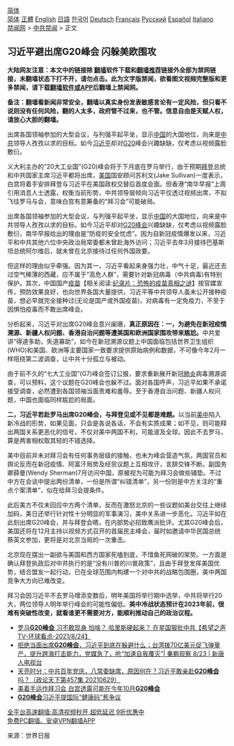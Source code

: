  <!-- 面包屑导航 --> <div class="breadcrumb"><!-- GTranslate: https://gtranslate.io/ -->  <div class="switcher notranslate">  <div class="selected">  <a href="#" onclick="return false;"> 简体</a>  </div>  <div class="option">  <a href="https://www.bannedbook.org" onclick="doGTranslate('zh-CN|zh-CN');jQuery('div.switcher div.selected a').html(jQuery(this).html());return false;" title="简体中文" class="nturl selected"> 简体</a>  <a href="https://www.bannedbook.org/zh-tw/" onclick="doGTranslate('zh-CN|zh-TW');jQuery('div.switcher div.selected a').html(jQuery(this).html());return false;" title="繁體中文" class="nturl"> 正體</a>  <a href="https://www.bannedbook.org/en/" onclick="doGTranslate('zh-CN|en');jQuery('div.switcher div.selected a').html(jQuery(this).html());return false;" title="English" class="nturl"> English</a>  <a href="https://www.bannedbook.org/ja/" onclick="doGTranslate('zh-CN|ja');jQuery('div.switcher div.selected a').html(jQuery(this).html());return false;" title="日本語" class="nturl"> 日語</a>  <a href="https://www.bannedbook.org/ko/" onclick="doGTranslate('zh-CN|ko');jQuery('div.switcher div.selected a').html(jQuery(this).html());return false;" title="한국어" class="nturl"> 한국어</a>  <a href="https://www.bannedbook.org/de/" onclick="doGTranslate('zh-CN|de');jQuery('div.switcher div.selected a').html(jQuery(this).html());return false;" title="Deutsch" class="nturl"> Deutsch</a>  <a href="https://www.bannedbook.org/fr/" onclick="doGTranslate('zh-CN|fr');jQuery('div.switcher div.selected a').html(jQuery(this).html());return false;" title="Français" class="nturl"> Français</a>  <a href="https://www.bannedbook.org/ru/" onclick="doGTranslate('zh-CN|ru');jQuery('div.switcher div.selected a').html(jQuery(this).html());return false;" title="Русский" class="nturl"> Русский</a>  <a href="https://www.bannedbook.org/es/" onclick="doGTranslate('zh-CN|es');jQuery('div.switcher div.selected a').html(jQuery(this).html());return false;" title="Español" class="nturl"> Español</a>  <a href="https://www.bannedbook.org/it/" onclick="doGTranslate('zh-CN|it');jQuery('div.switcher div.selected a').html(jQuery(this).html());return false;" title="Italiano" class="nturl"> Italiano</a>  </div>  </div>      <div class='breadcrumb-sub'><!-- Breadcrumb NavXT 6.3.0 --> <a href="https://www.bannedbook.org/" class="home">禁闻网</a> &gt; <a href="https://www.bannedbook.org/bnews/cbnews/" class="category">中共禁闻</a> &gt; 正文</div></div><h2>习近平避出席G20峰会 闪躲美欧围攻</h2> <p class="notice"><b>大陆网友注意：本文中的链接除 <a href="https://github.com/bannedbook/fanqiang" >翻墙</a>软件下载和<a href="https://github.com/killgcd/justmysocks/blob/master/README.md">翻墙推荐</a>链接外全部为禁网链接，未翻墙状态下打不开，请勿点击。此为文字版禁闻，欲看图文视频完整版和更多禁闻，请下载<a href="https://github.com/bannedbook/fanqiang">翻墙软件或APP</a>后翻墙上禁闻网。</p><p>备注：翻墙看新闻非常安全，翻墙以真实身份发表敏感言论有一定风险，但只看不说则没有任何风险，翻的人太多，政府管不过来，也不管。信息自由是天赋人权，请放心大胆的翻墙。</b></p>  <div class="entry"> <p id="summary">出席各国领袖参加的大型会议，与列强平起平坐，显示<span class='wp_keywordlink_affiliate'><a href="https://www.bannedbook.org/" title="中国" target="_blank">中国</a></span>的大国地位，向来是<a href="https://www.bannedbook.org/bnews/tag/%e4%b8%ad%e5%85%b1/" class="st_tag internal_tag" rel="tag" title="标签 中共 下的日志">中共</a>领导人孜孜以求的目标。如今<a href="https://www.bannedbook.org/bnews/tag/%e4%b9%a0%e8%bf%91%e5%b9%b3/" class="st_tag internal_tag" rel="tag" title="标签 习近平 下的日志">习近平</a>却对<a href="https://www.bannedbook.org/bnews/tag/g20/" class="st_tag internal_tag" rel="tag" title="标签 G20 下的日志">G20</a>峰会兴趣缺缺，仅考虑以视频露脸敷衍。</p> <p>义大利主办的“20大工业国”(G20)峰会将于下月底在罗马举行，由于预期<a href="https://www.bannedbook.org/bnews/tag/%e6%8b%9c%e7%99%bb/" class="st_tag internal_tag" rel="tag" title="标签 拜登 下的日志">拜登</a>总统和中共国家主席习近平都将出席，<a href="https://www.bannedbook.org/bnews/tag/%e7%be%8e%e5%9b%bd/" class="st_tag internal_tag" rel="tag" title="标签 美国 下的日志">美国</a>国安顾问苏利文(Jake Sullivan)一度表示，白宫将着手安排拜登与习近平在美国政权交替后首度会面。但香港“南华早报”上周引用消息人士透露，权衡当前形势，中共领导层倾向习近平仅透过视频出席，不拟飞往罗马与会，意味白宫有意筹备的“拜习会”可能破局。</p> <p>出席各国领袖参加的大型会议，与列强平起平坐，显示<a href="https://www.bannedbook.org/bnews/tag/%E4%B8%AD%E5%9B%BD/" class="st_tag internal_tag" rel="tag" title="标签 中国 下的日志">中国</a>的大国地位，向来是中共领导人孜孜以求的目标。如今习近平却对<a href="https://www.bannedbook.org/bnews/tag/g20%e5%b3%b0%e4%bc%9a/" class="st_tag internal_tag" rel="tag" title="标签 G20峰会 下的日志">G20峰会</a>兴趣缺缺，仅考虑以视频露脸敷衍，南华早报给出的理由是“防疫的安全忧虑”。因为自新冠疫情爆发以来，习近平和中共其他六位中央政治局常委都未曾赴海外访问；习近平去年3月接待巴基斯坦总统阿尔维后，就未曾在北京接待过任何外国政要。</p>  <p>但这样的理由似乎牵强。因为其一，习近平看起来身强力壮，中气十足，最近还去过空气稀薄的西藏，应不属于“高危人群”，需要针对新冠病毒（中共病毒)有特别保护。其次，中国国产<span class='wp_keywordlink'><a href="https://www.bannedbook.org/bnews/tculture/20160630/551027.html" title="疫苗" target="_blank">疫苗</a></span>【相关阅读:<a href='https://www.bannedbook.org/bnews/topimagenews/20180408/925060.html' target='_blank'>纪录片：恐怖的疫苗真相之谜</a>】按官媒宣传，预防效果良好，也向世界各国大量提供，习近平等中共领导人虽未公开接种疫苗，想必早就完全接种过(无论是国产或外国疫苗)，对病毒有一定免疫力，不至于因惧怕疫毒而不敢出席峰会。</p> <p>分析起来，习近平对出席G20峰会意兴阑珊，<strong>真正原因在：一，为避免在新冠疫情溯源、新疆人权问题、香港自治问题等遭美国和欧洲国家围攻带来尴尬。</strong>中共爱讲“得道多助，失道寡助”，如今在新冠溯源议题上中国面临包括世界卫生组织(WHO)和美国、欧洲等主要国家一致要求提供原始病例和数据，不可像今年2月一样阻挠第二波调查，让中共十分孤立与被动。</p> <p>由于前不久的“七大工业国”(G7)峰会签订公报，要求重新展开新冠<a href="https://www.bannedbook.org/bnews/tag/%e8%82%ba%e7%82%8e/" class="st_tag internal_tag" rel="tag" title="标签 肺炎 下的日志">肺炎</a>病毒溯源调查，可以预料，这个议题在G20峰会也躲不过。面对各国呼声，习近平如果不承诺接受调查，必然遭到各国领袖当面责难和羞辱。至于香港自治问题、新疆人权问题，中国也面临同样尴尬的局面。</p>  <p><strong>二，习近平若赴罗马出席G20峰会，与拜登见或不见都是难题。</strong>以当前<a href="https://www.bannedbook.org/bnews/tag/%e7%be%8e%e4%b8%ad/" class="st_tag internal_tag" rel="tag" title="标签 美中 下的日志">美中</a>陷入新冷战的形势，如果见面，只会是各说各话，不会有实质成果；如不见，则可能释出两国关系更恶化的信号，不仅对美中两国不利，可能波及全球。因此不去罗马，算是两害相权取其轻的不错选择。</p> <p>美中目前并未对拜习会有任何事务层级的接触，也未为峰会营造气氛，两国官员和舆论反而在新冠疫情、阿富汗局势及经贸议题上互相攻讦，言辞交锋不断。副国务卿薛曼(Wendy Sherman)7月访问中国，原被视为可能为拜习会做些铺垫。不过中方在会谈中提出两份清单，一份是所谓“纠错清单”，另一份则是中方关注的“重点个案清单”，似在给拜习会提条件。</p> <p>此后美方不仅未回应中方两个清单，反而在激怒北京的一些议题如美台交往上继续加码，美日还举行针对性十分明显的军事演习，美中关系进一步恶化。习近平如在此刻出席G20峰会，并与拜登会晤，在内部势必招致鹰派批评。尤其G20峰会后，美国还将在12月主持以视频方式召开的首届民主峰会，届时如邀请中华民国总统蔡英文参加，更将是对北京当局的一次重击。</p>  <p>北京现在摆出一副欲与美国和西方国家死嗑到底，不惜鱼死网破的架势。一方面是确认拜登执政后对中共执行的是“没有川普的川普政策”，且由于拜登发挥美国优势，结合盟友一起行动，已在全球范围内构建一个对中共的战略包围圈，美中两国竞争大方向已难改变。</p> <p>拜习会因习近平不去罗马增添变数后，明年美国将举行期中选举，中共将举行20大，两位领导人明年举行峰会的可能性偏低。<strong>美中冷战状态预计在2023年前，很难有突破性改变，就看谁更不需要对方，能顺利推动自己的政治议程。</strong></p> <ul class='op-related-articles' title='相关阅读'> <li><a href='https://www.bannedbook.org/bnews/comments/20210825/1612472.html' target='_blank'>罗马<b>G20峰会</b> 习不敢现身 怕啥？ 哈里斯硬起来？ 在星国狠批中共【希望之声TV-环球看点-2021/8/24】</a></li> <li><a href='https://www.bannedbook.org/bnews/bannedvideo/20210824/1611945.html' target='_blank'>拒绝当面出席<b>G20峰会</b>，习近平到底在躲避什么；台湾拨70亿美元促飞弹量产，提升跨海打击能力，党媒急了，呛“加速自我覆灭”| 秦鹏观察 8/23 | 新唐人电视台</a></li> <li><a href='https://www.bannedbook.org/bnews/cbnews/20210630/1577250.html' target='_blank'>天亮时分：中共百年党庆，八常委缺席，原因何在？习近平敢亲赴<b>G20峰会</b>吗？（政论天下第457集 20210629）</a></li> <li><a href='https://www.bannedbook.org/bnews/cbnews/20210618/1569013.html' target='_blank'>美着手运作拜习会 白宫透露可能在今年10月<b>G20峰会</b></a></li> <li><a href='https://www.bannedbook.org/bnews/cbnews/20201124/1435978.html' target='_blank'><b>G20峰会</b>习近平提国际“健康码”惹争议</a></li> </ul> <p class="texttj"> <a href="https://github.com/bannedbook/fanqiang/wiki/V2ray%E6%9C%BA%E5%9C%BA" target="_blank">全平台高速翻墙:高清视频秒开,超低延迟,9折优惠中</a><br/> <a href="https://github.com/bannedbook/fanqiang/wiki/%E7%A6%81%E9%97%BB%E7%BD%91%E5%AE%89%E5%8D%93%E7%BF%BB%E5%A2%99%E6%96%B0%E9%97%BBAPP" target="_blank">免费PC翻墙、安卓VPN翻墙APP</a></p> <p> 来源：世界日报 </p><a name='sharetosocial'></a>  <div style="margin-bottom:5px;padding-bottom:5px;clear:both"> <div id="archive-pix-1" class="banner-ads"> <!-- AuctionX Display platform tag START --> <div id="26318x728x90x621x_ADSLOT2" clicktrack="%%CLICK_URL_ESC%%"></div> <!-- AuctionX Display platform tag END --> </div> <div id="archive-pix-2" class="banner-ads"> <!-- AuctionX Display platform tag START --> <div id="26315x300x250x621x_ADSLOT2" clicktrack="%%CLICK_URL_ESC%%"></div> <!-- AuctionX Display platform tag END --> </div> </div>  <div id="archive-pix-1" class="banner-ads"> <!-- AuctionX Display platform tag START --> <div id="26318x728x90x621x_ADSLOT3" clicktrack="%%CLICK_URL_ESC%%"></div> <!-- AuctionX Display platform tag END --> </div> </div><!--END ENTRY--> 